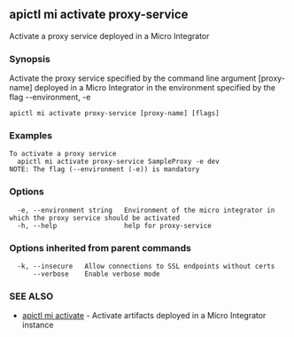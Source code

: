 ## apictl mi activate proxy-service

Activate a proxy service deployed in a Micro Integrator

### Synopsis

Activate the proxy service specified by the command line argument [proxy-name] deployed in a Micro Integrator in the environment specified by the flag --environment, -e

```
apictl mi activate proxy-service [proxy-name] [flags]
```

### Examples

```
To activate a proxy service
  apictl mi activate proxy-service SampleProxy -e dev
NOTE: The flag (--environment (-e)) is mandatory
```

### Options

```
  -e, --environment string   Environment of the micro integrator in which the proxy service should be activated
  -h, --help                 help for proxy-service
```

### Options inherited from parent commands

```
  -k, --insecure   Allow connections to SSL endpoints without certs
      --verbose    Enable verbose mode
```

### SEE ALSO

* [apictl mi activate](apictl_mi_activate.md)	 - Activate artifacts deployed in a Micro Integrator instance


